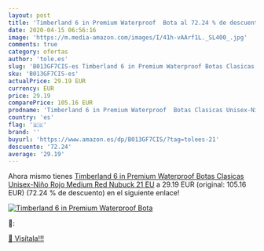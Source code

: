 ```yaml
---
layout: post
title: 'Timberland 6 in Premium Waterproof  Bota al 72.24 % de descuento'
date: 2020-04-15 06:56:16
image: 'https://m.media-amazon.com/images/I/41h-vAArf1L._SL400_.jpg'
comments: true
category: ofertas
author: 'tole.es'
slug: 'B013GF7CIS-es Timberland 6 in Premium Waterproof Botas Clasicas Unisex-...'
sku: 'B013GF7CIS-es'
actualPrice: 29.19 EUR
currency: EUR
price: 29.19
comparePrice: 105.16 EUR
prodname: 'Timberland 6 in Premium Waterproof  Botas Clasicas Unisex-Niño  Rojo  Medium Red Nubuck   21 EU'
country: 'es'
flag: '🇪🇸'
brand: ''
buyurl: 'https://www.amazon.es/dp/B013GF7CIS/?tag=tolees-21'
descuento: '72.24'
average: '29.19'
---
```


Ahora mismo tienes [Timberland 6 in Premium Waterproof  Botas Clasicas Unisex-Niño  Rojo  Medium Red Nubuck   21 EU](https://www.amazon.es/dp/B013GF7CIS/?tag=tolees-21) a 29.19 EUR (original: 105.16 EUR) (72.24 %  de descuento) en el siguiente enlace!

[![Timberland 6 in Premium Waterproof  Bota](https://m.media-amazon.com/images/I/41h-vAArf1L._SL400_.jpg)](https://www.amazon.es/dp/B013GF7CIS/?tag=tolees-21)

🔎:


[🛒 Visítala!!!](https://www.amazon.es/dp/B013GF7CIS/?tag=tolees-21)
